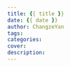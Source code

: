 ```yaml
---
title: {{ title }}
date: {{ date }}
author: ChangzeYan
tags:
categories:
cover:
description: 
---
```

